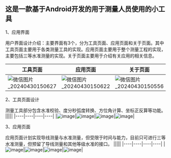 ## **这是一款基于Android开发的用于测量人员使用的小工具**



1、应用界面

用户界面设计介绍：主要界面有3个，分为工具页面、应用页面和关于页面。其中工具页面主要用于各类测量工具的实现。应用页面主要用于整个测量工程的实现，主要包括三等水准测量的实现。关于页面主要用于介绍有关应用的相关信息。





|工具页面|应用页面|关于页面|
|----|----|----|
|![微信图片_20240430150627](https://github.com/user-attachments/assets/b23e7069-89d0-47b6-9f05-1d1ceceae204)|![微信图片_20240430150622](https://github.com/user-attachments/assets/8a81b686-5f2c-46d1-b6a8-10838d87b915)|![微信图片_20240430150556](https://github.com/user-attachments/assets/05b67873-3a3c-46fc-93fb-79a4e6c9f979)|

2、工具页面设计

测量工具部分包含水准校验、度分秒弧度转换、方位角计算、坐标正反算等功能。
|||||
|----|----|----|----|
|![image](https://github.com/user-attachments/assets/24a409ec-dc13-491e-86c4-f923b45184ba)|![image](https://github.com/user-attachments/assets/21c7e830-11ed-4bbb-8ce9-33307d6e3436)|![image](https://github.com/user-attachments/assets/2302b475-6221-48dd-9c54-9aae244f02b2)|![image](https://github.com/user-attachments/assets/745ac4ec-0cdd-4884-931a-ce36892f1507)|








3、应用页面

应用页面计划实现导线测量与水准测量，但受限于时间与能力，目前只可进行三等水准测量，但预留了导线测量和其他等级水准的接口。
|||||
|----|----|----|----|
|![image](https://github.com/user-attachments/assets/cb0472ae-516d-431e-973b-61c113d65c0f)|![image](https://github.com/user-attachments/assets/1064c850-2233-49ab-bd54-df921c26d673)|![image](https://github.com/user-attachments/assets/052609c2-c4c8-4e81-956b-fde08d9c36d5)|![image](https://github.com/user-attachments/assets/f1908018-2537-4c1a-840c-6635c8bef74f)|







